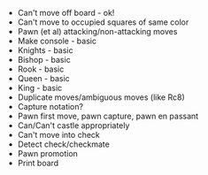 - Can't move off board - ok!
- Can't move to occupied squares of same color
- Pawn (et al) attacking/non-attacking moves
- Make console - basic
- Knights - basic
- Bishop - basic
- Rook - basic
- Queen - basic
- King - basic
- Duplicate moves/ambiguous moves (like Rc8)
- Capture notation?
- Pawn first move, pawn capture, pawn en passant
- Can/Can't castle appropriately
- Can't move into check
- Detect check/checkmate
- Pawn promotion
- Print board

